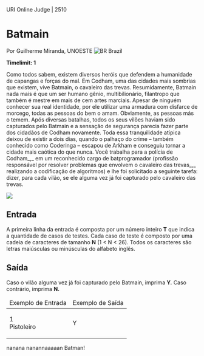 <div class="header"><span>URI Online Judge | 2510</span>

# Batmain

<div>

Por Guilherme Miranda, UNOESTE ![BR](https://resources.urionlinejudge.com.br/gallery/images/flags/br.gif) Brazil

</div>

**Timelimit: 1**</div>

<div class="problem">

<div class="description">

Como todos sabem, existem diversos heróis que defendem a humanidade de capangas e forças do mal. Em Codham, uma das cidades mais sombrias que existem, vive Batmain, o cavaleiro das trevas. Resumidamente, Batmain nada mais é que um ser humano gênio, multibilionário, filantropo que também é mestre em mais de cem artes marciais. Apesar de ninguém conhecer sua real identidade, por ele utilizar uma armadura com disfarce de morcego, todas as pessoas do bem o amam. Obviamente, as pessoas más o temem. Após diversas batalhas, todos os seus vilões haviam sido capturados pelo Batmain e a sensação de segurança parecia fazer parte dos cidadãos de Codham novamente. Toda essa tranquilidade atípica deixou de existir a dois dias, quando o palhaço do crime – também conhecido como Coderinga ­– escapou de Arkham e conseguiu tornar a cidade mais caótica do que nunca. Você trabalha para a polícia de Codham_,_ em um reconhecido cargo de batprogramador (profissão responsável por resolver problemas que envolvem o cavaleiro das trevas_,_ realizando a codificação de algoritmos) e lhe foi solicitado a seguinte tarefa: dizer, para cada vilão, se ele alguma vez já foi capturado pelo cavaleiro das trevas.

![](https://resources.urionlinejudge.com.br/gallery/images/problems/UOJ_2510.jpg)

</div>

## Entrada

<div class="input">

A primeira linha da entrada é composta por um número inteiro **T** que indica a quantidade de casos de testes. Cada caso de teste é composto por uma cadeia de caracteres de tamanho **N** (1 < N < 26). Todos os caracteres são letras maiúsculas ou minúsculas do alfabeto inglês.

</div>

## Saída

<div class="output">

Caso o vilão alguma vez já foi capturado pelo Batmain, imprima **Y.** Caso contrário, imprima **N.**

</div>

<table>

<thead>

<tr>

<td>Exemplo de Entrada</td>

<td>Exemplo de Saída</td>

</tr>

</thead>

<tbody>

<tr>

<td class="division">

1  
Pistoleiro

</td>

<td>

Y

</td>

</tr>

</tbody>

</table>

nanana nanannaaaaan Batman!

</div>